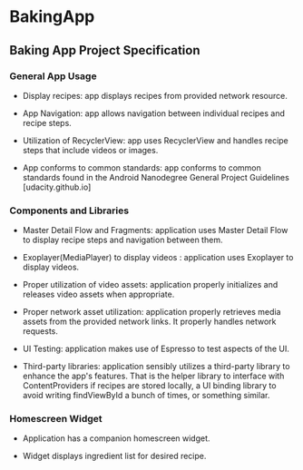# BakingApp


## Baking App Project Specification

### General App Usage
* Display recipes: app displays recipes from provided network resource.

* App Navigation: app allows navigation between individual recipes and recipe steps.

* Utilization of RecyclerView: app uses RecyclerView and handles recipe steps that include videos or images.

* App conforms to common standards: app conforms to common standards found in the Android Nanodegree General Project Guidelines [udacity.github.io]

 

### Components and Libraries
* Master Detail Flow and Fragments: application uses Master Detail Flow to display recipe steps and navigation between them.

* Exoplayer(MediaPlayer) to display videos : application uses Exoplayer to display videos.

* Proper utilization of video assets: application properly initializes and releases video assets when appropriate.

* Proper network asset utilization: application properly retrieves media assets from the provided network links. It properly handles network requests.

* UI Testing: application makes use of Espresso to test aspects of the UI.

* Third-party libraries: application sensibly utilizes a third-party library to enhance the app's features. That is the helper library to interface with ContentProviders if recipes are stored locally, a UI binding library to avoid writing findViewById a bunch of times, or something similar.

 

### Homescreen Widget
* Application has a companion homescreen widget.

* Widget displays ingredient list for desired recipe.
